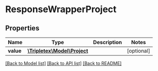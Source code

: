 # ResponseWrapperProject

## Properties
Name | Type | Description | Notes
------------ | ------------- | ------------- | -------------
**value** | [**\Tripletex\Model\Project**](Project.md) |  | [optional] 

[[Back to Model list]](../README.md#documentation-for-models) [[Back to API list]](../README.md#documentation-for-api-endpoints) [[Back to README]](../README.md)


